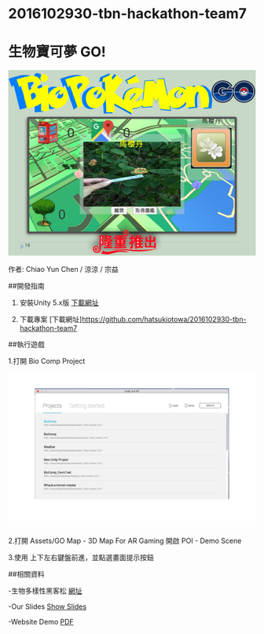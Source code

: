 # 2016102930-tbn-hackathon-team7

# 生物寶可夢 GO!

![](./生物寶可夢比賽用_PPT.001.jpg)

作者: Chiao Yun Chen / 涼涼 / 宗益

##開發指南

1. 安裝Unity 5.x版 [下載網址](https://unity3d.com)

2. 下載專案 [下載網址]https://github.com/hatsukiotowa/2016102930-tbn-hackathon-team7

##執行遊戲

1.打開 Bio Comp Project

![](./selectProject.png)

2.打開 Assets/GO Map - 3D Map For AR Gaming 開啟 POI - Demo Scene

3.使用 上下左右鍵盤前進，並點選畫面提示按鈕



##相關資料

-生物多樣性黑客松 [網址](http://promo.tbn.org.tw/Home/hackathon)

-Our Slides [Show Slides](#)

-Website Demo [PDF](#)
